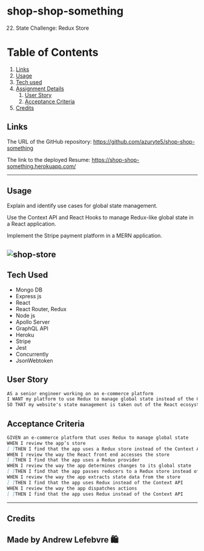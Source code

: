 # shop-shop-something
22. State Challenge: Redux Store

# Table of Contents
1. [Links](#links)
1. [Usage](#usage)
1. [Tech used](#tech-used)
1. [Assignment Details](#assignment-details)
    1. [User Story](#user-story)
    1. [Acceptance Criteria](#acceptance-criteria)
1. [Credits](#credits)

## Links
The URL of the GitHub repository: https://github.com/azuryte5/shop-shop-something

The link to the deployed Resume: https://shop-shop-something.herokuapp.com/

-----
## Usage
Explain and identify use cases for global state management.

Use the Context API and React Hooks to manage Redux-like global state in a React application.

Implement the Stripe payment platform in a MERN application.

![shop-store](https://user-images.githubusercontent.com/85147307/150153638-91fc7f8f-129a-4b98-80f2-080d17360f26.png)
-----
## Tech Used 
- Mongo DB
- Express js
- React
- React Router, Redux
- Node js
- Apollo Server
- GraphQL API
- Heroku
- Stripe
- Jest
- Concurrently
- JsonWebtoken

## User Story

```md
AS a senior engineer working on an e-commerce platform
I WANT my platform to use Redux to manage global state instead of the Context API
SO THAT my website's state management is taken out of the React ecosystem
```

## Acceptance Criteria
```md
GIVEN an e-commerce platform that uses Redux to manage global state
WHEN I review the app’s store
[ ]THEN I find that the app uses a Redux store instead of the Context API
WHEN I review the way the React front end accesses the store
[ ]THEN I find that the app uses a Redux provider
WHEN I review the way the app determines changes to its global state
[ ]THEN I find that the app passes reducers to a Redux store instead of using the Context API
WHEN I review the way the app extracts state data from the store
[ ]THEN I find that the app uses Redux instead of the Context API
WHEN I review the way the app dispatches actions
[ ]THEN I find that the app uses Redux instead of the Context API
```

----
## Credits
Made by Andrew Lefebvre 🛍️
-----
